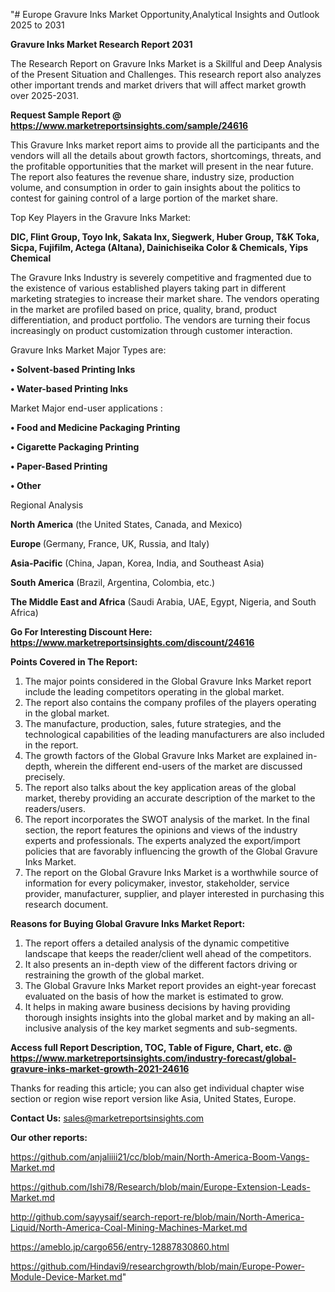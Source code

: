 "# Europe Gravure Inks Market Opportunity,Analytical Insights and Outlook 2025 to 2031

<strong>Gravure Inks Market Research Report 2031</strong>

The Research Report on Gravure Inks Market is a Skillful and Deep Analysis of the Present Situation and Challenges. This research report also analyzes other important trends and market drivers that will affect market growth over 2025-2031.

<strong>Request Sample Report @ <a href=https://www.marketreportsinsights.com/sample/24616>https://www.marketreportsinsights.com/sample/24616</a></strong>

This Gravure Inks market report aims to provide all the participants and the vendors will all the details about growth factors, shortcomings, threats, and the profitable opportunities that the market will present in the near future. The report also features the revenue share, industry size, production volume, and consumption in order to gain insights about the politics to contest for gaining control of a large portion of the market share.

Top Key Players in the Gravure Inks Market:

<strong>DIC, Flint Group, Toyo Ink, Sakata Inx, Siegwerk, Huber Group, T&K Toka, Sicpa, Fujifilm, Actega (Altana), Dainichiseika Color & Chemicals, Yips Chemical</strong>

The Gravure Inks Industry is severely competitive and fragmented due to the existence of various established players taking part in different marketing strategies to increase their market share. The vendors operating in the market are profiled based on price, quality, brand, product differentiation, and product portfolio. The vendors are turning their focus increasingly on product customization through customer interaction.

Gravure Inks Market Major Types are:

<strong>• Solvent-based Printing Inks

• Water-based Printing Inks</strong>

Market Major end-user applications :

<strong>• Food and Medicine Packaging Printing

• Cigarette Packaging Printing

• Paper-Based Printing

• Other</strong>

Regional Analysis

</u><strong><b>North America</b></strong> (the United States, Canada, and Mexico)

<strong><b>Europe </b></strong>(Germany, France, UK, Russia, and Italy)

<strong><b>Asia-Pacific</b></strong> (China, Japan, Korea, India, and Southeast Asia)

<strong><b>South America</b></strong> (Brazil, Argentina, Colombia, etc.)

<strong><b>The Middle East and Africa</b></strong> (Saudi Arabia, UAE, Egypt, Nigeria, and South Africa)

<strong>Go For Interesting Discount Here: <a href=https://www.marketreportsinsights.com/discount/24616>https://www.marketreportsinsights.com/discount/24616</a></strong>

<strong>Points Covered in The Report:</strong>
<ol>
  <li>The major points considered in the Global Gravure Inks Market report include the leading competitors operating in the global market.</li>
  <li>The report also contains the company profiles of the players operating in the global market.</li>
  <li>The manufacture, production, sales, future strategies, and the technological capabilities of the leading manufacturers are also included in the report.</li>
  <li>The growth factors of the Global Gravure Inks Market are explained in-depth, wherein the different end-users of the market are discussed precisely.</li>
  <li>The report also talks about the key application areas of the global market, thereby providing an accurate description of the market to the readers/users.</li>
  <li>The report incorporates the SWOT analysis of the market. In the final section, the report features the opinions and views of the industry experts and professionals. The experts analyzed the export/import policies that are favorably influencing the growth of the Global Gravure Inks Market.</li>
  <li>The report on the Global Gravure Inks Market is a worthwhile source of information for every policymaker, investor, stakeholder, service provider, manufacturer, supplier, and player interested in purchasing this research document.</li>
</ol>
<strong>Reasons for Buying Global Gravure Inks Market Report:</strong>

<ol>
  <li>The report offers a detailed analysis of the dynamic competitive landscape that keeps the reader/client well ahead of the competitors.</li>
  <li>It also presents an in-depth view of the different factors driving or restraining the growth of the global market.</li>
  <li>The Global Gravure Inks Market report provides an eight-year forecast evaluated on the basis of how the market is estimated to grow.</li>
  <li>It helps in making aware business decisions by having providing thorough insights insights into the global market and by making an all-inclusive analysis of the key market segments and sub-segments.</li>
</ol>
<strong>Access full Report Description, TOC, Table of Figure, Chart, etc. @ <a href=https://www.marketreportsinsights.com/industry-forecast/global-gravure-inks-market-growth-2021-24616>https://www.marketreportsinsights.com/industry-forecast/global-gravure-inks-market-growth-2021-24616</a></strong>


Thanks for reading this article; you can also get individual chapter wise section or region wise report version like Asia, United States, Europe.

<strong>Contact Us:</strong>
sales@marketreportsinsights.com

<strong>Our other reports:</strong>

<a href=https://github.com/anjaliiii21/cc/blob/main/North-America-Boom-Vangs-Market.md>https://github.com/anjaliiii21/cc/blob/main/North-America-Boom-Vangs-Market.md</a>

<a href=https://github.com/Ishi78/Research/blob/main/Europe-Extension-Leads-Market.md>https://github.com/Ishi78/Research/blob/main/Europe-Extension-Leads-Market.md</a>

<a href=http://github.com/sayysaif/search-report-re/blob/main/North-America-Liquid/North-America-Coal-Mining-Machines-Market.md>http://github.com/sayysaif/search-report-re/blob/main/North-America-Liquid/North-America-Coal-Mining-Machines-Market.md</a>

<a href=https://ameblo.jp/cargo656/entry-12887830860.html>https://ameblo.jp/cargo656/entry-12887830860.html</a>

<a href=https://github.com/Hindavi9/researchgrowth/blob/main/Europe-Power-Module-Device-Market.md>https://github.com/Hindavi9/researchgrowth/blob/main/Europe-Power-Module-Device-Market.md</a>"
